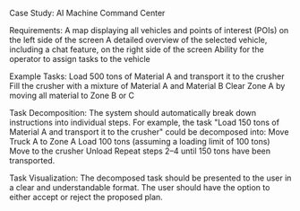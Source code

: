 Case Study: AI Machine Command Center

Requirements:
A map displaying all vehicles and points of interest (POIs) on the left side of the screen
A detailed overview of the selected vehicle, including a chat feature, on the right side of the screen
Ability for the operator to assign tasks to the vehicle




Example Tasks:
Load 500 tons of Material A and transport it to the crusher
Fill the crusher with a mixture of Material A and Material B
Clear Zone A by moving all material to Zone B or C




Task Decomposition:
The system should automatically break down instructions into individual steps. For example, the task "Load 150 tons of Material A and transport it to the crusher" could be decomposed into:
Move Truck A to Zone A
Load 100 tons (assuming a loading limit of 100 tons)
Move to the crusher
Unload
Repeat steps 2–4 until 150 tons have been transported.



Task Visualization:
The decomposed task should be presented to the user in a clear and understandable format. The user should have the option to either accept or reject the proposed plan.
